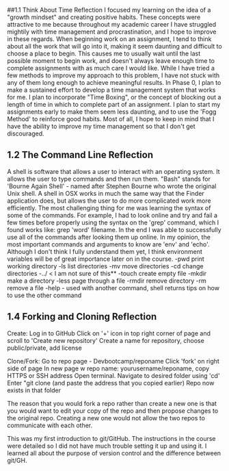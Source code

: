 ##1.1 Think About Time Reflection
I focused my learning on the idea of a "growth mindset" and creating positive habits. These concepts were attractive to me because throughout my academic career I have struggled mightily with time management and procrastination, and I hope to improve in these regards. When beginning work on an assignment, I tend to think about all the work that will go into it, making it seem daunting and difficult to choose a place to begin. This causes me to usually wait until the last possible moment to begin work, and doesn't always leave enough time to complete assignments with as much care I would like. While I have tried a few methods to improve my approach to this problem, I have not stuck with any of them long enough to achieve meaningful results. In Phase 0, I plan to make a sustained effort to develop a time management system that works for me. I plan to incorporate "Time Boxing", or the concept of blocking out a length of time in which to complete part of an assignment. I plan to start my assignments early to make them seem less daunting, and to use the 'Fogg Method' to reinforce good habits. Most of all, I hope to keep in mind that I have the ability to improve my time management so that I don't get discouraged.
## 1.2 The Command Line Reflection

A shell is software that allows a user to interact with an operating system. It allows the user to type commands and then run them. "Bash" stands for 'Bourne Again Shell' - named after Stephen Bourne who wrote the original Unix shell. A shell in OSX works in much the same way that the Finder application does, but allows the user to do more complicated work more efficiently.
The most challenging thing for me was learning the syntax of some of the commands. For example, I had to look online and try and fail a few times before properly using the syntax on the 'grep' command, which I found works like: grep 'word' filename. In the end I was able to successfully use all of the commands after looking them up online.
In my opinion, the most important commands and arguments to know are 'env' and 'echo'. Although I don't think I fully understand them yet, I think environment variables will be of great importance later on in the course.
-pwd print working directory
-ls list directories
-mv move directories
-cd change directories
-../ < I am not sure of this**
-touch create empty file
-mkdir make a directory
-less page through a file
-rmdir remove directory
-rm remove a file
-help - used with another command, shell returns tips on how to use the other command
## 1.4 Forking and Cloning Reflection
Create:
Log in to GitHub
Click on '+' icon in top right corner of page and scroll to 'Create new repository'
Create a name for repository, choose public/private, add license

Clone/Fork:
Go to repo page - Devbootcamp/reponame
Click 'fork' on right side of page
In new page w repo name: yourusername/reponame, copy HTTPS or SSH address
Open terminal. Navigate to desired folder using 'cd'
Enter "git clone (and paste the address that you copied earlier)
Repo now exists in that folder

The reason that you would fork a repo rather than create a new one is that you would want to edit your copy of the repo and then propose changes to the original repo. Creating a new one would not allow the two repos to communicate with each other.

This was my first introduction to git/GitHub. The instructions in the course were detailed so I did not have much trouble setting it up and using it. I learned all about the purpose of version control and the difference between git/GH.